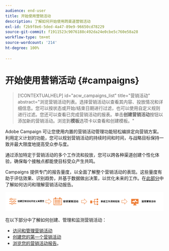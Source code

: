 ```yaml
---
audience: end-user
title: 开始使用营销活动
description: 了解如何开始使用跨渠道营销活动
exl-id: f2b9f8e6-5ded-4a47-89e9-96650cd78229
source-git-commit: f1911523c9076188c492da24e0cbe5c760e58a28
workflow-type: tm+mt
source-wordcount: '214'
ht-degree: 100%

---
```


# 开始使用营销活动 {#campaigns}

>[!CONTEXTUALHELP]
>id="acw_campaigns_list"
>title="营销活动"
>abstract="浏览营销活动列表。选择营销活动以查看其内容、投放情况和详细信息。您可以按状态或开始/结束日期进行过滤，也可以使用自定义规则进行过滤。您还可以查看已完成营销活动的报表。单击&#x200B;**创建营销活动**&#x200B;按钮以添加新的营销活动。浏览到&#x200B;**模板**&#x200B;选项卡以查看和创建模板。"

Adobe Campaign 可让您使用内置的营销活动管理功能轻松编排定向营销方案。利用定义计划的功能，您可以规划营销活动的持续时间和时间，与战略目标保持一致并最大限度地提高受众参与度。

通过添加特定于营销活动的多个工作流和投放，您可以跨各种渠道创建个性化体验，确保每个接触点都能使目标受众产生共鸣。

Campaigns 提供专门的报告量度，以全面了解整个营销活动的表现。这些量度有助于评估效果、识别趋势，并基于数据做出决策，以优化未来的工作。在[此部分](../reporting/campaign-reports.md)中了解如何访问和理解营销活动报告。

![展示营销活动流程的图表，包括工作流和投放](assets/campaign-flow.png)

在以下部分中了解如何创建、管理和监测营销活动：

* [访问和管理营销活动](manage-campaigns.md)
* [创建您的第一个营销活动](create-campaigns.md)
* [浏览您的营销活动报告](../reporting/campaign-reports.md)。